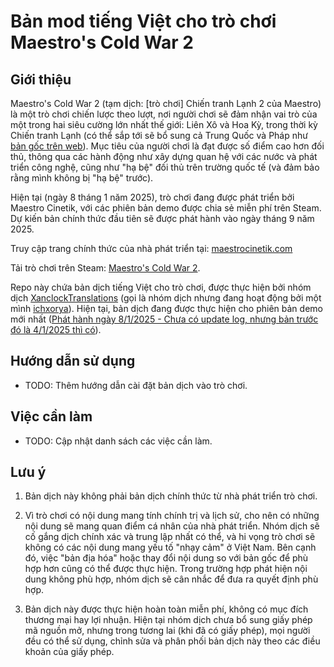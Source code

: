 # Bản mod tiếng Việt cho trò chơi Maestro's Cold War 2

## Giới thiệu

Maestro's Cold War 2 (tạm dịch: [trò chơi] Chiến tranh Lạnh 2 của Maestro) là một trò chơi chiến lược theo lượt, nơi người chơi sẽ đảm nhận vai trò của một trong hai siêu cường lớn nhất thế giới: Liên Xô và Hoa Kỳ, trong thời kỳ Chiến tranh Lạnh (có thể sắp tới sẽ bổ sung cả Trung Quốc và Pháp như [bản gốc trên web](https://cold-war2.com/en/index.php)). Mục tiêu của người chơi là đạt được số điểm cao hơn đối thủ, thông qua các hành động như xây dựng quan hệ với các nước và phát triển công nghệ, cũng như "hạ bệ" đối thủ trên trường quốc tế (và đảm bảo rằng mình không bị "hạ bệ" trước).

Hiện tại (ngày 8 tháng 1 năm 2025), trò chơi đang được phát triển bởi Maestro Cinetik, với các phiên bản demo được chia sẻ miễn phí trên Steam. Dự kiến bản chính thức đầu tiên sẽ được phát hành vào ngày tháng 9 năm 2025.

Truy cập trang chính thức của nhà phát triển tại: [maestrocinetik.com](https://maestrocinetik.com/)

Tải trò chơi trên Steam: [Maestro's Cold War 2](https://store.steampowered.com/app/3204120/Maestros_Cold_War_2/).

Repo này chứa bản dịch tiếng Việt cho trò chơi, được thực hiện bởi nhóm dịch [XanclockTranslations](https://github.com/XanclockTranslations/) (gọi là nhóm dịch nhưng đang hoạt động bởi một mình [ichxorya](https://github.com/ichxorya)). Hiện tại, bản dịch đang được thực hiện cho phiên bản demo mới nhất ([Phát hành ngày 8/1/2025 - Chưa có update log, nhưng bản trước đó là 4/1/2025 thì có](https://store.steampowered.com/news/app/3204120/view/527583114757669308?l=english)).

## Hướng dẫn sử dụng

- TODO: Thêm hướng dẫn cài đặt bản dịch vào trò chơi.

## Việc cần làm

- TODO: Cập nhật danh sách các việc cần làm.

## Lưu ý

1. Bản dịch này không phải bản dịch chính thức từ nhà phát triển trò chơi.

2. Vì trò chơi có nội dung mang tính chính trị và lịch sử, cho nên có những nội dung sẽ mang quan điểm cá nhân của nhà phát triển. Nhóm dịch sẽ cố gắng dịch chính xác và trung lập nhất có thể, và hi vọng trò chơi sẽ không có các nội dung mang yếu tố "nhạy cảm" ở Việt Nam. Bên cạnh đó, việc "bản địa hóa" hoặc thay đổi nội dung so với bản gốc để phù hợp hơn cũng có thể được thực hiện. Trong trường hợp phát hiện nội dung không phù hợp, nhóm dịch sẽ cân nhắc để đưa ra quyết định phù hợp.

3. Bản dịch này được thực hiện hoàn toàn miễn phí, không có mục đích thương mại hay lợi nhuận. Hiện tại nhóm dịch chưa bổ sung giấy phép mã nguồn mở, nhưng trong tương lai (khi đã có giấy phép), mọi người đều có thể sử dụng, chỉnh sửa và phân phối bản dịch này theo các điều khoản của giấy phép.